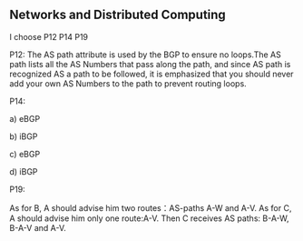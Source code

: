 ## Networks and Distributed Computing


I choose P12 P14 P19

P12: 
The AS path attribute is used by the BGP to ensure no loops.The AS path lists all the AS Numbers that pass along the path, and since AS path is recognized AS a path to be followed, it is emphasized that you should never add your own AS Numbers to the path to prevent routing loops.



P14:

a) eBGP

b) iBGP

c) eBGP

d) iBGP



P19:

As for B, A should advise him two routes：AS-paths A-W and A-V. As for C, A should advise him only one route:A-V. Then C receives AS paths: B-A-W, B-A-V and A-V.  
